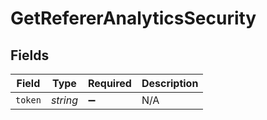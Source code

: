 # GetRefererAnalyticsSecurity


## Fields

| Field              | Type               | Required           | Description        |
| ------------------ | ------------------ | ------------------ | ------------------ |
| `token`            | *string*           | :heavy_minus_sign: | N/A                |